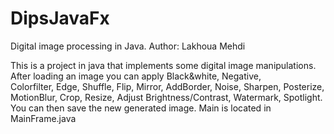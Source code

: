 # DipsJavaFx
Digital image processing in Java.
Author: Lakhoua Mehdi

This is a project in java that implements some digital image manipulations. After loading an image you can apply Black&white, Negative, Colorfilter, Edge, Shuffle, Flip, Mirror, AddBorder, Noise, Sharpen, Posterize, MotionBlur, Crop, Resize, Adjust Brightness/Contrast, Watermark, Spotlight. You can then save the new generated image.
Main is located in MainFrame.java
